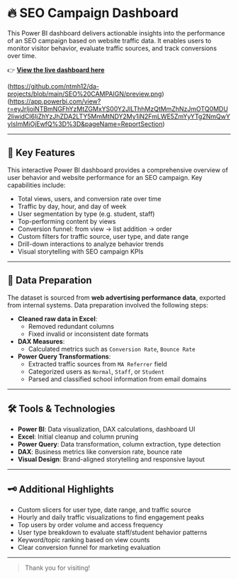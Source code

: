 # 🔥 SEO Campaign Dashboard

This Power BI dashboard delivers actionable insights into the performance of an SEO campaign based on website traffic data. It enables users to monitor visitor behavior, evaluate traffic sources, and track conversions over time.

👉 [**View the live dashboard here**](https://app.powerbi.com/view?r=eyJrIjoiOTJhNmMzZjYtMmJhMS00MGYyLWIxMGMtN2ZlZTA1MjkyMjAyIiwidCI6IjZhYzJhZDA2LTY5MmMtNDY2My1iN2FmLWE5ZmYyYTg2NmQwYyIsImMiOjEwfQ&pageName=ReportSection)

(https://github.com/ntmh12/da-projects/blob/main/SEO%20CAMPAIGN/preview.png)(https://app.powerbi.com/view?r=eyJrIjoiNTBmNGFhYzMtZGMxYS00Y2JlLThhMzQtMmZhNzJmOTQ0MDU2IiwidCI6IjZhYzJhZDA2LTY5MmMtNDY2My1iN2FmLWE5ZmYyYTg2NmQwYyIsImMiOjEwfQ%3D%3D&pageName=ReportSection)

---

## 📂 Key Features

This interactive Power BI dashboard provides a comprehensive overview of user behavior and website performance for an SEO campaign. Key capabilities include:

- Total views, users, and conversion rate over time
- Traffic by day, hour, and day of week
- User segmentation by type (e.g. student, staff)
- Top-performing content by views
- Conversion funnel: from view → list addition → order
- Custom filters for traffic source, user type, and date range
- Drill-down interactions to analyze behavior trends
- Visual storytelling with SEO campaign KPIs

---

## 🧹 Data Preparation

The dataset is sourced from **web advertising performance data**, exported from internal systems. Data preparation involved the following steps:

- **Cleaned raw data in Excel**:
  - Removed redundant columns
  - Fixed invalid or inconsistent date formats
- **DAX Measures**:
  - Calculated metrics such as `Conversion Rate`, `Bounce Rate`
- **Power Query Transformations**:
  - Extracted traffic sources from `MA Referrer` field
  - Categorized users as `Normal`, `Staff`, or `Student`
  - Parsed and classified school information from email domains

---

## 🛠️ Tools & Technologies

- **Power BI**: Data visualization, DAX calculations, dashboard UI
- **Excel**: Initial cleanup and column pruning
- **Power Query**: Data transformation, column extraction, type detection
- **DAX**: Business metrics like conversion rate, bounce rate
- **Visual Design**: Brand-aligned storytelling and responsive layout

---

## 🗝️ Additional Highlights

- Custom slicers for user type, date range, and traffic source
- Hourly and daily traffic visualizations to find engagement peaks
- Top users by order volume and access frequency
- User type breakdown to evaluate staff/student behavior patterns
- Keyword/topic ranking based on view counts
- Clear conversion funnel for marketing evaluation

---

> Thank you for visiting!
